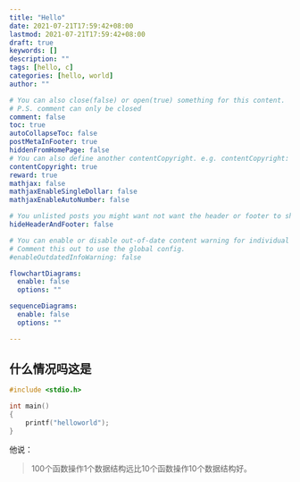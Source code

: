 ```yaml
---
title: "Hello"
date: 2021-07-21T17:59:42+08:00
lastmod: 2021-07-21T17:59:42+08:00
draft: true
keywords: []
description: ""
tags: [hello, c]
categories: [hello, world]
author: ""

# You can also close(false) or open(true) something for this content.
# P.S. comment can only be closed
comment: false
toc: true
autoCollapseToc: false
postMetaInFooter: true
hiddenFromHomePage: false
# You can also define another contentCopyright. e.g. contentCopyright: "This is another copyright."
contentCopyright: true
reward: true
mathjax: false
mathjaxEnableSingleDollar: false
mathjaxEnableAutoNumber: false

# You unlisted posts you might want not want the header or footer to show
hideHeaderAndFooter: false

# You can enable or disable out-of-date content warning for individual post.
# Comment this out to use the global config.
#enableOutdatedInfoWarning: false

flowchartDiagrams:
  enable: false
  options: ""

sequenceDiagrams: 
  enable: false
  options: ""

---
```

## 什么情况吗这是
``` c
#include <stdio.h>

int main()
{
    printf("helloworld");
}
```
他说：
> 100个函数操作1个数据结构远比10个函数操作10个数据结构好。

